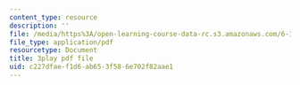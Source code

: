```yaml
---
content_type: resource
description: ''
file: /media/https%3A/open-learning-course-data-rc.s3.amazonaws.com/6-189-multicore-programming-primer-january-iap-2007/c227dfaef1d6ab653f586e702f82aae1_qR9y8dx_pW4.pdf
file_type: application/pdf
resourcetype: Document
title: 3play pdf file
uid: c227dfae-f1d6-ab65-3f58-6e702f82aae1
---
```

